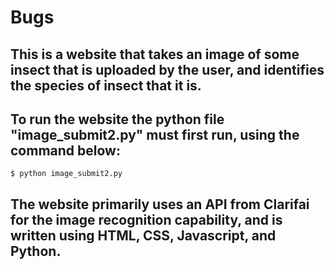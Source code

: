 # Bugs

## This is a website that takes an image of some insect that is uploaded by the user, and identifies the species of insect that it is.

## To run the website the python file "image_submit2.py" must first run, using the command below:

```$ python image_submit2.py```

## The website primarily uses an API from Clarifai for the image recognition capability, and is written using HTML, CSS, Javascript, and Python.
